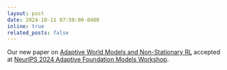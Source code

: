 ```yaml
---
layout: post
date: 2024-10-11 07:59:00-0400
inline: true
related_posts: false
---
```


Our new paper on [Adaptive World Models and Non-Stationary RL](https://arxiv.org/pdf/2411.01342) accepted at [NeurIPS 2024 Adaptive Foundation Models Workshop](https://adaptive-foundation-models.org/). 